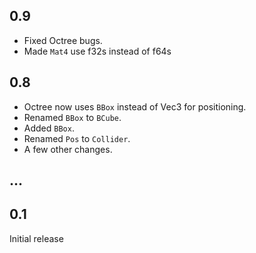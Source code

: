 ## 0.9
* Fixed Octree bugs.
* Made `Mat4` use f32s instead of f64s

## 0.8
* Octree now uses `BBox` instead of Vec3 for positioning.
* Renamed `BBox` to `BCube`.
* Added `BBox`.
* Renamed `Pos` to `Collider`.
* A few other changes.

## ...

## 0.1
Initial release
